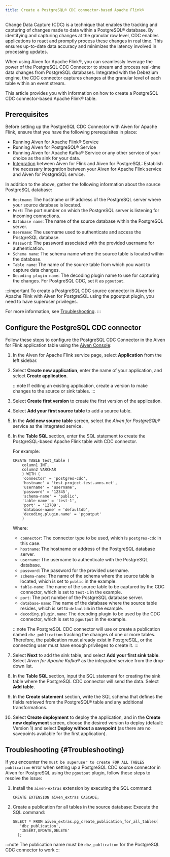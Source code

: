 ```yaml
---
title: Create a PostgreSQL® CDC connector-based Apache Flink®
---
```


Change Data Capture (CDC) is a technique that enables the tracking and
capturing of changes made to data within a PostgreSQL® database. By
identifying and capturing changes at the granular row level, CDC enables
applications to react and promptly process these changes in real time.
This ensures up-to-date data accuracy and minimizes the latency involved
in processing updates.

When using Aiven for Apache Flink®, you can seamlessly leverage the
power of the PostgreSQL CDC Connector to stream and process real-time
data changes from PostgreSQL databases. Integrated with the Debezium
engine, the CDC connector captures changes at the granular level of each
table within an event stream.

This article provides you with information on how to create a PostgreSQL
CDC connector-based Apache Flink® table.

## Prerequisites

Before setting up the PostgreSQL CDC Connector with Aiven for Apache
Flink, ensure that you have the following prerequisites in place:

-   Running Aiven for Apache Flink® Service
-   Running Aiven for PostgreSQL® Service
-   Running Aiven for Apache Kafka® Service or any other service of your
    choice as the sink for your data.
-   [Integration](/docs/products/flink/howto/create-integration) between Aiven for Flink and Aiven for PostgreSQL:
    Establish the necessary integration between your Aiven for Apache
    Flink service and Aiven for PostgreSQL service.

In addition to the above, gather the following information about the
source PostgreSQL database:

-   `Hostname`: The hostname or IP address of the PostgreSQL server
    where your source database is located.
-   `Port`: The port number on which the PostgreSQL server is listening
    for incoming connections.
-   `Database name`: The name of the source database within the
    PostgreSQL server.
-   `Username`: The username used to authenticate and access the
    PostgreSQL database.
-   `Password`: The password associated with the provided username for
    authentication.
-   `Schema name`: The schema name where the source table is located
    within the database.
-   `Table name`: The name of the source table from which you want to
    capture data changes.
-   `Decoding plugin name`: The decoding plugin name to use for
    capturing the changes. For PostgreSQL CDC, set it as `pgoutput`.

:::important
To create a PostgreSQL CDC source connector in Aiven for Apache Flink
with Aiven for PostgreSQL using the pgoutput plugin, you need to have
superuser privileges.

For more information, see [Troubleshooting](#Troubleshooting).
:::

## Configure the PostgreSQL CDC connector

Follow these steps to configure the PostgreSQL CDC Connector in the
Aiven for Flink application table using the [Aiven
Console](https://console.aiven.io/):

1.  In the Aiven for Apache Flink service page, select **Application**
    from the left sidebar.

2.  Select **Create new application**, enter the name of your
    application, and select **Create application**.

    :::note
    If editing an existing application, create a version to make
    changes to the source or sink tables.
    :::

3.  Select **Create first version** to create the first version of the
    application.

4.  Select **Add your first source table** to add a source table.

5.  In the **Add new source table** screen, select the *Aiven for
    PostgreSQL®* service as the integrated service.

6.  In the **Table SQL** section, enter the SQL statement to create the
    PostgreSQL-based Apache Flink table with CDC connector.

    For example:

    ```
    CREATE TABLE test_table (
        column1 INT,
        column2 VARCHAR
        ) WITH (
        'connector' = 'postgres-cdc',
        'hostname' = 'test-project-test.avns.net',
        'username' = 'username',
        'password' = '12345',
        'schema-name' = 'public',
        'table-name' = 'test-1',
        'port' = '12709',
        'database-name' = 'defaultdb',
        'decoding.plugin.name' = 'pgoutput'
        )
    ```

    Where:

    -   `connector`: The connector type to be used, which is
        `postgres-cdc` in this case.
    -   `hostname`: The hostname or address of the PostgreSQL database
        server.
    -   `username`: The username to authenticate with the PostgreSQL
        database.
    -   `password`: The password for the provided username.
    -   `schema-name`: The name of the schema where the source table is
        located, which is set to `public` in the example.
    -   `table-name`: The name of the source table to be captured by the
        CDC connector, which is set to `test-1` in the example.
    -   `port`: The port number of the PostgreSQL database server.
    -   `database-name`: The name of the database where the source table
        resides, which is set to `defaultdb` in the example.
    -   `decoding.plugin.name`: The decoding plugin to be used by the
        CDC connector, which is set to `pgoutput` in the example.

    :::note
    The PostgreSQL CDC connector will use or create a publication named
    `dbz_publication` tracking the changes of one or more tables.
    Therefore, the publication must already exist in PostgreSQL, or the
    connecting user must have enough privileges to create it.
    :::

7.  Select **Next** to add the sink table, and select **Add your
    first sink table**. Select *Aiven for Apache Kafka®* as the
    integrated service from the drop-down list.

8.  In the **Table SQL** section, input the SQL statement for creating
    the sink table where the PostgreSQL CDC connector will send the
    data. Select **Add table**.

9.  In the **Create statement** section, write the SQL schema that
    defines the fields retrieved from the PostgreSQL® table and any
    additional transformations.

10. Select **Create deployment** to deploy the application, and in the
    **Create new deployment** screen, choose the desired version to
    deploy (default: Version 1) and select **Deploy without a
    savepoint** (as there are no savepoints available for the first
    application).

## Troubleshooting {#Troubleshooting}

If you encounter the
`must be superuser to create FOR ALL TABLES publication` error when
setting up a PostgreSQL CDC source connector in Aiven for PostgreSQL
using the `pgoutput` plugin, follow these steps to resolve the issue:

1.  Install the `aiven-extras` extension by executing the SQL command:

    ```
    CREATE EXTENSION aiven_extras CASCADE;
    ```

2.  Create a publication for all tables in the source database: Execute
    the SQL command:

    ```
    SELECT * FROM aiven_extras.pg_create_publication_for_all_tables(
       'dbz_publication',
       'INSERT,UPDATE,DELETE'
      );
    ```

:::note
The publication name must be `dbz_publication` for the PostgreSQL CDC
connector to work
:::
